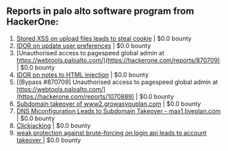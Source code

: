 ## Reports in palo alto software program from HackerOne:
1. [Stored XSS on upload files leads to steal cookie](https://hackerone.com/reports/765679) | $0.0 bounty
2. [IDOR on update user preferences](https://hackerone.com/reports/854290) | $0.0 bounty
3. [Unauthorised access to pagespeed global admin at https://webtools.paloalto.com/](https://hackerone.com/reports/870709) | $0.0 bounty
4. [IDOR on notes to HTML injection](https://hackerone.com/reports/914331) | $0.0 bounty
5. [[Bypass #870709] Unauthorised access to pagespeed global admin at https://webtools.paloalto.com/](https://hackerone.com/reports/1070889) | $0.0 bounty
6. [Subdomain takeover of www2.growasyouplan.com](https://hackerone.com/reports/1179193) | $0.0 bounty
7. [DNS Miconfiguration Leads to Subdomain Takeover  - max1.liveplan.com](https://hackerone.com/reports/1294492) | $0.0 bounty
8. [ Clickjacking](https://hackerone.com/reports/688546) | $0.0 bounty
9. [weak protection against brute-forcing on login api leads to account takeover ](https://hackerone.com/reports/766875) | $0.0 bounty